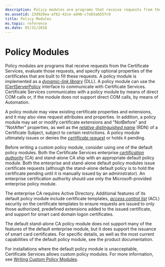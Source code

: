 ```yaml
---
description: Policy modules are programs that receive requests from the Certificate Services, evaluate those requests, and specify optional properties of the certificates that are built to fill these requests.
ms.assetid: 23d920ea-af62-42ce-ad48-c7a03ab55fc9
title: Policy Modules
ms.topic: reference
ms.date: 05/31/2018
---
```


# Policy Modules

Policy modules are programs that receive requests from the Certificate Services, evaluate those requests, and specify optional properties of the certificates that are built to fill these requests. A policy module is implemented as a [*dynamic-link library*](../secgloss/d-gly.md) (DLL). A policy module can use the [ICertServerPolicy](/windows/desktop/api/Certif/nn-certif-icertserverpolicy) interface to communicate with Certificate Services. Certificate Services communicates with a policy module by means of direct COM calls or, if the module does not support direct COM calls, by means of Automation.

A policy module may view existing certificate properties and extensions, and it may also view request attributes and properties. In addition, a policy module may set or modify certificate extensions and "NotBefore" and "NotAfter" properties, as well as the [*relative distinguished name*](../secgloss/r-gly.md) (RDN) of a Certificate Subject, subject to certain restrictions. A policy module ultimately issues or denies the [*certificate request*](../secgloss/c-gly.md) or holds it pending.

Before writing a custom policy module, consider using one of the default policy modules. Both the Certificate Services enterprise [*certification authority*](../secgloss/c-gly.md) (CA) and stand-alone CA ship with an appropriate default policy module. Both the enterprise and stand-alone default policy modules issue certificate requests (although the stand-alone default policy is to hold the certificate pending until it is manually issued by an administrator). An enterprise certification authority should use only the Microsoft-provided enterprise policy module.

The enterprise CA requires Active Directory. Additional features of its default policy module include certificate templates, [*access control list*](../secgloss/a-gly.md) (ACL) security on the certificate templates to ensure requests are issued to only those authorized, predefined extensions added to the issued certificate, and support for smart card domain logon certificates.

The default stand-alone CA policy module does not support many of the features of the default enterprise module, but it does support the issuance of smart card certificates. For specific details, as well as the most current capabilities of the default policy module, see the product documentation.

For installations where the default policy module is unacceptable, Certificate Services allows custom policy modules. For more information, see [Writing Custom Policy Modules](writing-custom-modules.md).

 

 
